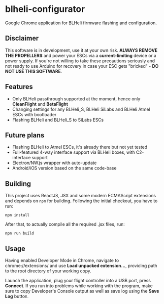 # blheli-configurator

Google Chrome application for BLHeli firmware flashing and configuration.

## Disclaimer

This software is in development, use it at your own risk. **ALWAYS REMOVE THE PROPELLERS** and power your ESCs via a **current-limiting** device or a power supply. If you're not willing to take these precautions seriously and not ready to use Arduino for recovery in case your ESC gets "bricked" - **DO NOT USE THIS SOFTWARE**.

## Features

* Only BLHeli passthrough supported at the moment, hence only **CleanFlight** and **BetaFlight**
* Changing settings for any BLHeli_S, BLHeli SiLabs and BLHeli Atmel ESCs with bootloader
* Flashing BLHeli and BLHeli_S to SiLabs ESCs

## Future plans

* Flashing BLHeli to Atmel ESCs, it's already there but not yet tested
* Full-featured 4-way interface support via BLHeli boxes, with C2-interface support
* Electron/NW.js wrapper with auto-update
* Android/iOS version based on the same code-base

## Building

This project uses ReactJS, JSX and some modern ECMAScript extensions and depends on `npm` for building.
Following the initial checkout, you have to run:
```
npm install
```
After that, to actually compile all the required .jsx files, run:
```
npm run build
```

## Usage

Having enabled Developer Mode in Chrome, navigate to chrome://extensions/ and use **Load unpacked extension...**, providing path to the root directory of your working copy.

Launch the application, plug your flight controller into a USB port, press **Connect**.
If you run into problems while working with the program, make sure to copy Developer's Console output as well as save log using the **Save Log** button.
